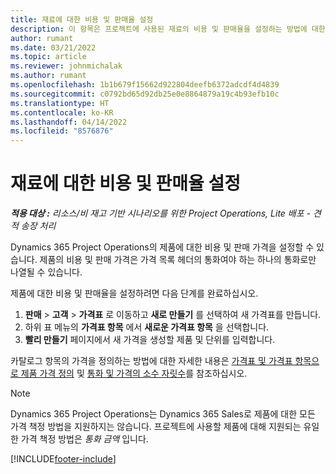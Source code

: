 ```yaml
---
title: 재료에 대한 비용 및 판매율 설정
description: 이 항목은 프로젝트에 사용된 재료의 비용 및 판매율을 설정하는 방법에 대한 정보를 제공합니다.
author: rumant
ms.date: 03/21/2022
ms.topic: article
ms.reviewer: johnmichalak
ms.author: rumant
ms.openlocfilehash: 1b1b679f15662d922804deefb6372adcdf4d4839
ms.sourcegitcommit: c0792bd65d92db25e0e8864879a19c4b93efb10c
ms.translationtype: HT
ms.contentlocale: ko-KR
ms.lasthandoff: 04/14/2022
ms.locfileid: "8576876"
---
```

# <a name="set-up-cost-and-sales-rates-for-materials"></a>재료에 대한 비용 및 판매율 설정

_**적용 대상 :** 리소스/비 재고 기반 시나리오를 위한 Project Operations, Lite 배포 - 견적 송장 처리_

Dynamics 365 Project Operations의 제품에 대한 비용 및 판매 가격을 설정할 수 있습니다. 제품의 비용 및 판매 가격은 가격 목록 헤더의 통화여야 하는 하나의 통화로만 나열될 수 있습니다.

제품에 대한 비용 및 판매율을 설정하려면 다음 단계를 완료하십시오. 

1. **판매** > **고객** > **가격표** 로 이동하고 **새로 만들기** 를 선택하여 새 가격표를 만듭니다. 
2. 하위 표 메뉴의 **가격표 항목** 에서 **새로운 가격표 항목** 을 선택합니다. 
3. **빨리 만들기** 페이지에서 새 가격을 생성할 제품 및 단위를 입력합니다.

카탈로그 항목의 가격을 정의하는 방법에 대한 자세한 내용은 [가격표 및 가격표 항목으로 제품 가격 정의](/dynamics365/sales/create-price-lists-price-list-items-define-pricing-products) 및 [통화 및 가격의 소수 자릿수](/dynamics365/sales/decimal-precision-currency-pricing)를 참조하십시오.
> [!NOTE]
> Dynamics 365 Project Operations는 Dynamics 365 Sales로 제품에 대한 모든 가격 책정 방법을 지원하지는 않습니다. 프로젝트에 사용할 제품에 대해 지원되는 유일한 가격 책정 방법은 *통화 금액* 입니다.


[!INCLUDE[footer-include](../includes/footer-banner.md)]
